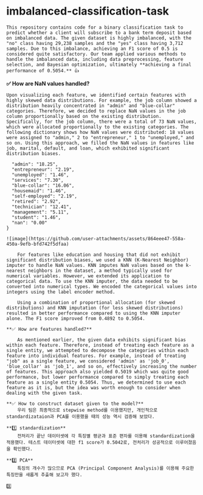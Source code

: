 # imbalanced-classification-task

    This repository contains code for a binary classification task to predict whether a client will subscribe to a bank term deposit based on imbalanced data. The given dataset is highly imbalanced, with the "no" class having 29,238 samples and the "yes" class having 3,712 samples. Due to this imbalance, achieving an F1 score of 0.5 is considered quite satisfactory. Our team applied various methods to handle the imbalanced data, including data preprocessing, feature selection, and Bayesian optimization, ultimately **achieving a final performance of 0.5054.** 👍

**✅ How are NaN values handled?**

    Upon visualizing each feature, we identified certain features with highly skewed data distributions. For example, the job column showed a distribution heavily concentrated in "admin" and "blue-collar" categories. Therefore, we decided to replace NaN values in the job column proportionally based on the existing distribution. Specifically, for the job column, there were a total of 73 NaN values, which were allocated proportionally to the existing categories. The following dictionary shows how NaN values were distributed: 18 values were assigned to "admin," 2 to "entrepreneur," 1 to "unemployed," and so on. Using this approach, we filled the NaN values in features like job, marital, default, and loan, which exhibited significant distribution biases.

    
```{
  "admin": "18.25",
  "entrepreneur": "2.19",
  "unemployed": "1.46",
  "services": "7.30",
  "blue-collar": "16.06",
  "housemaid": "1.46",
  "self-employed": "2.19",
  "retired": "2.92",
  "technician": "12.41",
  "management": "5.11",
  "student": "1.46",
  "nan": "0.00"
}

![image](https://github.com/user-attachments/assets/864eee47-558a-450a-9efb-bfd742f5dfaa)
  
    For features like education and housing that did not exhibit significant distribution biases, we used a KNN (K-Nearest Neighbor) imputer to handle NaN values. KNN imputes NaN values based on the k-nearest neighbors in the dataset, a method typically used for numerical variables. However, we extended its application to categorical data. To use the KNN imputer, the data needed to be converted into numerical types. We encoded the categorical values into integers using the label encoder method.

    Using a combination of proportional allocation (for skewed distributions) and KNN imputation (for less skewed distributions) resulted in better performance compared to using the KNN imputer alone. The F1 score improved from 0.4892 to 0.5054.

**✅ How are features handled?**

    As mentioned earlier, the given data exhibits significant bias within each feature. Therefore, instead of treating each feature as a single entity, we attempted to decompose the categories within each feature into individual features. For example, instead of treating "job" as a single feature, we considered 'admin' as 'job_0', 'blue_collar' as 'job_1', and so on, effectively increasing the number of features. This approach also yielded 0.5019 which was quite good performance, but lower performance compared to simply treating each feature as a single entity 0.5054. Thus, we determined to use each feature as it is, but the idea was worth enough to consider when dealing with the given task. 

**✅ How to construct dataset given to the model?**
    우리 팀은 최종적으로 stepwise method를 이용했지만, 개인적으로 standardizataion과 PCA를 이용했을 때의 성능 역시 검증해 보았다.
    
**1️⃣ standardization**
    전처리가 끝난 데이터셋에 각 특징별 평균과 표준 편차를 이용해 standardization을 적용했다. 테스트 데이터셋에 대한 f1 score가 0.5042로, 전처리가 성공적으로 이루어졌음을 확인했다. 

**2️⃣ PCA**
    특징의 개수가 많으므로 PCA (Principal Component Analysis)를 이용해 주요한 특징만을 새롭게 추출해 보고자 했다. 

3️⃣

